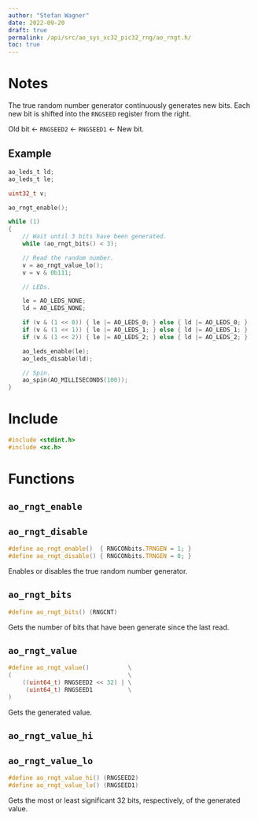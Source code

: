 ```yaml
---
author: "Stefan Wagner"
date: 2022-09-20
draft: true
permalink: /api/src/ao_sys_xc32_pic32_rng/ao_rngt.h/
toc: true
---
```


# Notes

The true random number generator continuously generates new bits. Each new bit is shifted into the `RNGSEED` register from the right.

Old bit &larr; `RNGSEED2` &larr; `RNGSEED1` &larr; New bit.

## Example

```c
ao_leds_t ld;
ao_leds_t le;
```

```c
uint32_t v;
```

```c
ao_rngt_enable();

while (1)
{
    // Wait until 3 bits have been generated.
    while (ao_rngt_bits() < 3);

    // Read the random number.
    v = ao_rngt_value_lo();
    v = v & 0b111;

    // LEDs.

    le = AO_LEDS_NONE;
    ld = AO_LEDS_NONE;

    if (v & (1 << 0)) { le |= AO_LEDS_0; } else { ld |= AO_LEDS_0; }
    if (v & (1 << 1)) { le |= AO_LEDS_1; } else { ld |= AO_LEDS_1; }
    if (v & (1 << 2)) { le |= AO_LEDS_2; } else { ld |= AO_LEDS_2; }

    ao_leds_enable(le);
    ao_leds_disable(ld);

    // Spin.
    ao_spin(AO_MILLISECONDS(100));
}
```

# Include

```c
#include <stdint.h>
#include <xc.h>
```

# Functions

## `ao_rngt_enable`
## `ao_rngt_disable`

```c
#define ao_rngt_enable()  { RNGCONbits.TRNGEN = 1; }
#define ao_rngt_disable() { RNGCONbits.TRNGEN = 0; }
```

Enables or disables the true random number generator.

## `ao_rngt_bits`

```c
#define ao_rngt_bits() (RNGCNT)
```

Gets the number of bits that have been generate since the last read.

## `ao_rngt_value`

```c
#define ao_rngt_value()           \
(                                 \
    ((uint64_t) RNGSEED2 << 32) | \
     (uint64_t) RNGSEED1          \
)
```

Gets the generated value.

## `ao_rngt_value_hi`
## `ao_rngt_value_lo`

```c
#define ao_rngt_value_hi() (RNGSEED2)
#define ao_rngt_value_lo() (RNGSEED1)
```

Gets the most or least significant 32 bits, respectively, of the generated value.

